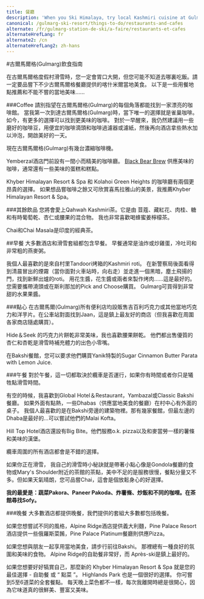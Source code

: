 ```yaml
---
title: 餐廳
description: 'When you Ski Himalaya, try local Kashmiri cuisine at Gulmarg Restaurants.  Here are suggestions on Where to eat in Gulmarg & local specialities not to be missed.'
canonical: /gulmarg-ski-resort/things-to-do/restaurants-and-cafes
alternate: /fr/gulmarg-station-de-ski/a-faire/restaurants-et-cafes
alternateHrefLang: fr
alternate2: /cn
alternateHrefLang2: zh-hans
---
```


#古爾馬爾格(Gulmarg)飲食指南

在古爾馬爾格度假村滑雪時，您一定會胃口大開，但您可能不知道去哪裏吃飯。請一定要品嘗下不少古爾馬爾格餐廳提供的喀什米爾當地美食。 以下是一些用餐地點推薦和不能不嘗的當地美味......

###Coffee
請別指望在古爾馬爾格(Gulmarg)的每個角落都能找到一家漂亮的咖啡館。 當我第一次到達古爾馬爾格(Gulmarg)時，當下唯一的選擇就是雀巢咖啡。 如今，有更多的選擇可以找到更美味的咖啡。 對於一早醒來，我仍然建議用一些磨好的咖啡豆，用便宜的咖啡滴頭和咖啡過濾器或濾紙，然後再向酒店拿些熱水加以沖泡，開啟美好的一天。

現在古爾馬爾格(Gulmarg)有幾台濃縮咖啡機。

Yemberzal酒店門前設有一間小而精美的咖啡廳。 <a href="https://www.facebook.com/blackbearbrew7" target="_blank">Black Bear Brew</a> 供應美味的咖啡，通常還有一些美味的蛋糕和糕點。

Khyber Himalayan Resort & Spa 和 Kolahoi Green Heights 的咖啡廳有兩個更昂貴的選擇。 如果想品嘗咖啡之餘又可欣賞喜馬拉雅山的美景，我推薦Khyber Himalayan Resort & Spa。

###其餘飲品
您將會愛上Qahwah Kashmiri茶。它是由 荳蔻、藏紅花、肉桂、糖和有時葡萄乾、杏仁或腰果的混合物。 我也非常喜歡喝蜂蜜姜檸檬茶。

Chai和Chai Masala是印度的經典茶。

##早餐
大多數酒店和滑雪套組都包含早餐。 早餐通常是油炸或炒雞蛋，冷吐司和非常粗的燕麥粥。

我個人最喜歡的是來自村里Tandoori烤箱的Kashmiri roti。 在新警察局後面看得到清晨冒出的煙霧（當你面對火車站時，向右走）並走進一個黑暗，塵土飛揚的門，找到新鮮出爐的roti。 用花生醬，花生醬或兩者來製作烤肉......這是最好的。 您需要攜帶澆頭或在斯利那加的Pick and Choose購買。 Gulmarg可買得到非常甜的水果果醬。

###點心
在古爾馬爾(Gulmarg)所有便利店均設販售吉百利巧克力或其他當地巧克力和洋芋片。在公車站對面找到Jaan，這是鎮上最友好的商店（但我喜歡在周圍各家商店隨處購買）。

Hide＆Seek 的巧克力片餅乾非常美味，我也喜歡腰果餅乾。 他們都出售優質的杏仁和杏乾是滑雪時補充體力的出色小零嘴。

在Bakshi餐館，您可以要求他們購買Yanik特製的Sugar Cinnamon Butter Parata with Lemon Juice.

###午餐
對於午餐，這一切都取決於纜車是否運行，如果你有時間或者你只是犧牲點滑雪時間。

有空的時候，我喜歡到Global Hotel＆Restaurant，Yambazal或Classic Bakshi餐廳。 如果外面有點熱，一些Dhabas（供應當地美食的餐廳）在村中心有外面的桌子。 我個人最喜歡的是在Bakshi旁邊的建築物裡。那有幾家餐館，但最左邊的Dhaba是最好的...可以嘗試他們的Malai Kofta。

Hill Top Hotel酒店還設有Big Bite。他們服務o.k. pizza以及和麥當勞一樣的薯條和美味的漢堡。

纜車周圍的所有酒店都會是不錯的選擇。

如果你正在滑雪， 我自己的滑雪時小秘訣就是帶著小點心像是Gondola餐廳的食物或Mary's Shoulder附近的茶館的茶點，美中不足的是服務很慢，餐點分量又不多。但如果天氣晴朗，您可品嘗Chai，這會是個放鬆身心的好選擇。

**我的最愛是：蔬菜Pakora、Paneer Pakoda、炸薯條、炒飯和不同的咖哩。在茶館尋找Sofy。**

###晚餐
大多數酒店都提供晚餐，我們提供的套組大多數都包括晚餐。

如果您想嘗試不同的風格，Alpine Ridge酒店提供義大利麵，Pine Palace Resort酒店提供一些俄羅斯菜餚，Pine Palace Platinum餐廳則供應Pizza。

如果您想與朋友一起享用當地美食，請步行前往Bakshi。 那裡總有一種良好的氛圍和美味的食物。 Alpine Ridge的自助餐非常好，而 Après-ski是鎮上最好的。

如果您想要好好犒賞自己，那麼新的 Khyber Himalayan Resort & Spa 就是您的最佳選擇 - 自助餐 或 “ 點菜 ”。 Highlands Park 也是一個很好的選擇。 你可嘗到5至6道菜的全套餐點。 每天晚上菜色都不一樣，每次我離開時總是很開心，因為它味道真的很鮮美、豐富又美味。
